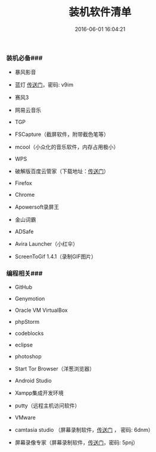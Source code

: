﻿---
title: 装机软件清单
date: 2016-06-01 16:04:21
tags: 装机软件清单
categories: 通用
---

### 装机必备###

- 暴风影音

- 蓝灯 [传送门](http://pan.baidu.com/s/1c1AOJpm)，密码: v9im

- 赛风3

- 网易云音乐

- TGP

- FSCapture（截屏软件，附带截色笔等）

- mcool（小众化的音乐软件，内存占用极小）

- WPS

<!-- more -->

- 破解版百度云管家（下载地址：[传送门](http://pan.baidu.com/s/1c2Z9H8)）

- Firefox

- Chrome

- Apowersoft录屏王

- 金山词霸

- ADSafe

- Avira Launcher（小红伞）

- ScreenToGif 1.4.1（录制GIF图片）


### 编程相关###

- GitHub

- Genymotion

- Oracle VM VirtualBox

- phpStorm

- codeblocks

- eclipse

- photoshop

- Start Tor Browser（洋葱浏览器）

- Android Studio

- Xampp集成开发环境

- putty（远程主机访问软件）

- VMware 

- camtasia studio （屏幕录制软件，[传送门](http://pan.baidu.com/s/1dEPFHD3) ， 密码: 6dnm）

- 屏幕录像专家（屏幕录制软件，[传送门](http://pan.baidu.com/s/1dED43G9)，密码: 5pnj）

